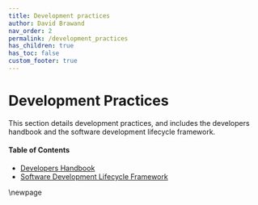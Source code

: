 ```yaml
---
title: Development practices
author: David Brawand
nav_order: 2
permalink: /development_practices
has_children: true
has_toc: false
custom_footer: true
---
```

# Development Practices

This section details development practices, and includes the developers handbook and the software development 
lifecycle framework.

#### Table of Contents
* [Developers Handbook](seglh-handbook.md)
* [Software Development Lifecycle Framework](seglh-sdlc.md)

\newpage